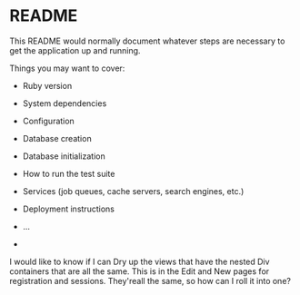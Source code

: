 # README

This README would normally document whatever steps are necessary to get the
application up and running.

Things you may want to cover:

* Ruby version

* System dependencies

* Configuration

* Database creation

* Database initialization

* How to run the test suite

* Services (job queues, cache servers, search engines, etc.)

* Deployment instructions

* ...
* 

I would like to know if I can Dry up the views that have the nested Div containers that are all the same. This is in the Edit and New pages for registration and sessions. They'reall the same, so how can I roll it into one?
